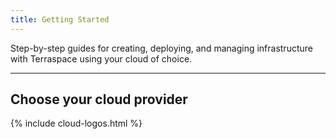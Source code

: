 ```yaml
---
title: Getting Started
---
```


Step-by-step guides for creating, deploying, and managing infrastructure with Terraspace using your cloud of choice.

___

## Choose your cloud provider

{% include cloud-logos.html %}
